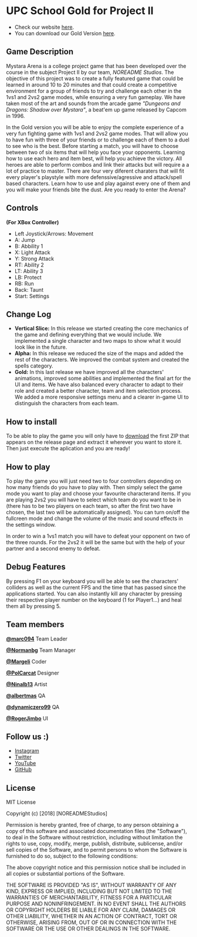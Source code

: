 ﻿# UPC School Gold for Project II 


- Check our website [here](https://ninalb13.github.io/mystara_arena_webpage/).
- You can download our Gold Version [here](https://github.com/NOREADMEStudios/ProjectII/releases/tag/1.0).

## Game Description

Mystara Arena is a college project game that has been developed over the course in the subject Project II by our team, _NOREADME Studios_. The objective of this project was to create a fully featured game that could be learned in around 10 to 20 minutes and that could create a competitive environment for a group of friends to try and challenge each other in the 1vs1 and 2vs2 game modes, while ensuring a very fun gameplay. We have taken most of the art and sounds from the arcade game _"Dungeons and Dragons: Shadow over Mystara"_, a beat'em up game released by Capcom in 1996.

In the Gold version you will be able to enjoy the complete experience of a very fun fighting game with 1vs1 and 2vs2 game modes. That will allow you to have fun with three of your friends or to challenge each of them to a duel to see who is the best. Before starting a match, you will have to choose between two of six items that will help you face your opponents. Learning how to use each hero and item best, will help you achieve the victory. All heroes are able to perform combos and link their attacks but will require a a lot of practice to master. There are four very diferent charaters that will fit every player's playstyle with more defenssive/agressive and attack/spell based characters. Learn how to use and play against every one of them and you will make your friends bite the dust. Are you ready to enter the Arena?

## Controls

**(For XBox Controller)**
- Left Joystick/Arrows: Movement
- A: Jump
- B: Abbility 1
- X: Light Attack
- Y: Strong Attack
- RT: Ability 2
- LT: Ability 3
- LB: Protect
- RB: Run
- Back: Taunt
- Start: Settings

## Change Log

- **Vertical Slice:** In this release we started creating the core mechanics of the game and defining everything that we would include. We implemented a single character and two maps to show what it would look like in the future.
- **Alpha:** In this release we reduced the size of the maps and added the rest of the characters. We improved the combat system and created the spells category.
- **Gold:** In this last release we have improved all the characters' animations, improved some abilities and implemented the final art for the UI and items. We have also balanced every character to adapt to their role and created a better character, team and item selection process. We added a more responsive settings menu and a clearer in-game UI to distinguish the characters from each team.

## How to install

To be able to play the game you will only have to [download](https://github.com/NOREADMEStudios/ProjectII/releases/tag/1.0) the first ZIP that appears on the release page and extract it wherever you want to store it. Then just execute the aplication and you are ready!

## How to play

To play the game you will just need two to four controllers depending on how many friends do you have to play with. Then simply select the game mode you want to play and choose your favourite characterand items. If you are playing 2vs2 you will have to select which team do you want to be in (there has to be two players on each team, so after the first two have chosen, the last two will be automatically assigned).
You can turn on/off the fullcreen mode and change the volume of the music and sound effects in the settings window.

In order to win a 1vs1 match you will have to defeat your opponent on two of the three rounds.
For the 2vs2 it will be the same but with the help of your partner and a second enemy to defeat.

## Debug Features

By pressing F1 on your keyboard you will be able to see the characters' colliders as well as the current FPS and the time that has passed since the applications started. You can also instantly kill any character by pressing their respective player number on the keyboard (1 for Player1...) and heal them all by pressing 5.

## Team members

**[@marc094](https://github.com/marc094)**
Team Leader

**[@Normanbg](https://github.com/Normanbg)**
Team Manager

**[@Margeli](https://github.com/Margeli)**
Coder

**[@PolCarcat](https://github.com/PolCarCat)**
Designer

**[@Ninalb13](https://github.com/Ninalb13)**
Artist

**[@albertmas](https://github.com/albertmas)**
QA

**[@dynamiczero99](https://github.com/dynamiczero99)**
QA

**[@RogerJimbo](https://github.com/RogerJimbo)**
UI

## Follow us :)

- [Instagram](https://www.instagram.com/noreadmestudio/)
- [Twitter](https://twitter.com/NoReadmeStudio)
- [YouTube](https://www.youtube.com/channel/UCu9RR-TRzoO5rMn5E1fv8Xw)
- [GitHub](https://github.com/NOREADMEStudios/ProjectII)

## License
MIT License

Copyright (c) [2018] [NOREADMEStudios]

Permission is hereby granted, free of charge, to any person obtaining a copy
of this software and associated documentation files (the "Software"), to deal
in the Software without restriction, including without limitation the rights
to use, copy, modify, merge, publish, distribute, sublicense, and/or sell
copies of the Software, and to permit persons to whom the Software is
furnished to do so, subject to the following conditions:

The above copyright notice and this permission notice shall be included in all
copies or substantial portions of the Software.

THE SOFTWARE IS PROVIDED "AS IS", WITHOUT WARRANTY OF ANY KIND, EXPRESS OR
IMPLIED, INCLUDING BUT NOT LIMITED TO THE WARRANTIES OF MERCHANTABILITY,
FITNESS FOR A PARTICULAR PURPOSE AND NONINFRINGEMENT. IN NO EVENT SHALL THE
AUTHORS OR COPYRIGHT HOLDERS BE LIABLE FOR ANY CLAIM, DAMAGES OR OTHER
LIABILITY, WHETHER IN AN ACTION OF CONTRACT, TORT OR OTHERWISE, ARISING FROM,
OUT OF OR IN CONNECTION WITH THE SOFTWARE OR THE USE OR OTHER DEALINGS IN THE
SOFTWARE.
